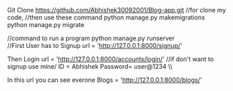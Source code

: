 Git Clone https://github.com/Abhishek30092001/Blog-app.git
//for clone my code,
//then use these command 
python manage.py makemigrations
python manage.py migrate       

//command to run a program
  python manage.py runserver   
//First User has to Signup
url = 'http://127.0.0.1:8000/signup/'

Then Login url = 'http://127.0.0.1:8000/accounts/login/'
//if don't want to signup use mine/
ID = Abhishek
Password= user@1234
\\\\

In this url you can see everone Blogs =  'http://127.0.0.1:8000/blogs/'
